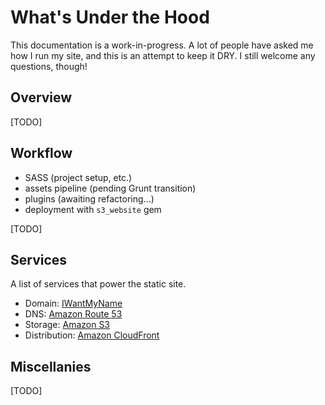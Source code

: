 # What's Under the Hood

This documentation is a work-in-progress. A lot of people have asked me how I run my site, and this is an attempt to keep it DRY. I still welcome any questions, though!

## Overview

[TODO]

## Workflow

* SASS (project setup, etc.)
* assets pipeline (pending Grunt transition)
* plugins (awaiting refactoring...)
* deployment with `s3_website` gem

[TODO]

## Services

A list of services that power the static site.

* Domain: [IWantMyName](https://iwantmyname.com/)
* DNS: [Amazon Route 53](http://aws.amazon.com/route53/)
* Storage: [Amazon S3](http://aws.amazon.com/s3/)
* Distribution: [Amazon CloudFront](http://aws.amazon.com/cloudfront/)

## Miscellanies

[TODO]
